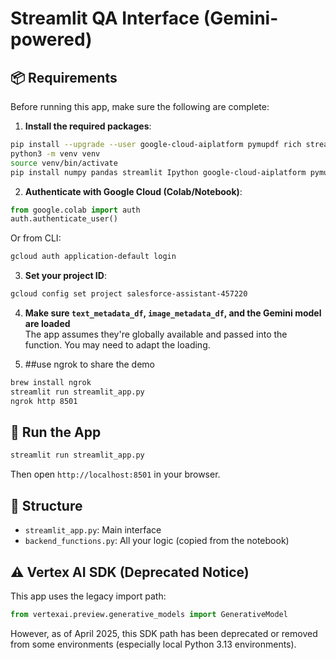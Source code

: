 
# Streamlit QA Interface (Gemini-powered)

## 📦 Requirements
Before running this app, make sure the following are complete:

1. **Install the required packages**:
```bash
pip install --upgrade --user google-cloud-aiplatform pymupdf rich streamlit 
python3 -m venv venv
source venv/bin/activate
pip install numpy pandas streamlit Ipython google-cloud-aiplatform pymupdf rich streamlit 

```

2. **Authenticate with Google Cloud (Colab/Notebook)**:
```python
from google.colab import auth
auth.authenticate_user()
```
Or from CLI:
```bash
gcloud auth application-default login
```

3. **Set your project ID**:
```bash
gcloud config set project salesforce-assistant-457220
```

4. **Make sure `text_metadata_df`, `image_metadata_df`, and the Gemini model are loaded**  
The app assumes they're globally available and passed into the function. You may need to adapt the loading.

5. ##use ngrok to share the demo
```bash
brew install ngrok 
streamlit run streamlit_app.py
ngrok http 8501
```


## 🚀 Run the App
```bash
streamlit run streamlit_app.py
```
Then open `http://localhost:8501` in your browser.

## 📁 Structure
- `streamlit_app.py`: Main interface
- `backend_functions.py`: All your logic (copied from the notebook)



## ⚠️ Vertex AI SDK (Deprecated Notice)
This app uses the legacy import path:
```python
from vertexai.preview.generative_models import GenerativeModel
```
However, as of April 2025, this SDK path has been deprecated or removed from some environments (especially local Python 3.13 environments).



